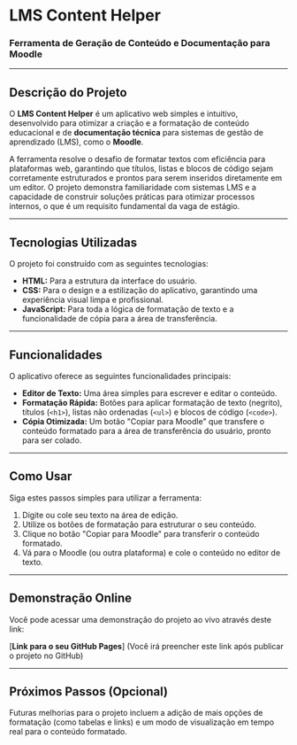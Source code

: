 # LMS Content Helper

### **Ferramenta de Geração de Conteúdo e Documentação para Moodle**

---

## **Descrição do Projeto**

O **LMS Content Helper** é um aplicativo web simples e intuitivo, desenvolvido para otimizar a criação e a formatação de conteúdo educacional e de **documentação técnica** para sistemas de gestão de aprendizado (LMS), como o **Moodle**.

A ferramenta resolve o desafio de formatar textos com eficiência para plataformas web, garantindo que títulos, listas e blocos de código sejam corretamente estruturados e prontos para serem inseridos diretamente em um editor. O projeto demonstra familiaridade com sistemas LMS e a capacidade de construir soluções práticas para otimizar processos internos, o que é um requisito fundamental da vaga de estágio.

---

## **Tecnologias Utilizadas**

O projeto foi construído com as seguintes tecnologias:

* **HTML:** Para a estrutura da interface do usuário.
* **CSS:** Para o design e a estilização do aplicativo, garantindo uma experiência visual limpa e profissional.
* **JavaScript:** Para toda a lógica de formatação de texto e a funcionalidade de cópia para a área de transferência.

---

## **Funcionalidades**

O aplicativo oferece as seguintes funcionalidades principais:

* **Editor de Texto:** Uma área simples para escrever e editar o conteúdo.
* **Formatação Rápida:** Botões para aplicar formatação de texto (negrito), títulos (`<h1>`), listas não ordenadas (`<ul>`) e blocos de código (`<code>`).
* **Cópia Otimizada:** Um botão "Copiar para Moodle" que transfere o conteúdo formatado para a área de transferência do usuário, pronto para ser colado.

---

## **Como Usar**

Siga estes passos simples para utilizar a ferramenta:

1.  Digite ou cole seu texto na área de edição.
2.  Utilize os botões de formatação para estruturar o seu conteúdo.
3.  Clique no botão "Copiar para Moodle" para transferir o conteúdo formatado.
4.  Vá para o Moodle (ou outra plataforma) e cole o conteúdo no editor de texto.

---

## **Demonstração Online**

Você pode acessar uma demonstração do projeto ao vivo através deste link:

[**Link para o seu GitHub Pages**] (Você irá preencher este link após publicar o projeto no GitHub)

---

## **Próximos Passos (Opcional)**

Futuras melhorias para o projeto incluem a adição de mais opções de formatação (como tabelas e links) e um modo de visualização em tempo real para o conteúdo formatado.